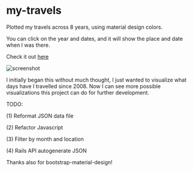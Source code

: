 # my-travels
Plotted my travels across 8 years, using material design colors.

You can click on the year and dates, and it will show the place and date when I was there.

Check it out [here](http://buzzlightyear182.github.io/my-travels/)

![screenshot](https://github.com/buzzlightyear182/my-travels/blob/master/screenshot.png)


I initially began this without much thought, I just wanted to visualize what days have I travelled since 2008. Now I can see more possible visualizations this project can do for further development.

TODO:

(1) Reformat JSON data file

(2) Refactor Javascript

(3) Filter by month and location

(4) Rails API autogenerate JSON


Thanks also for bootstrap-material-design!
